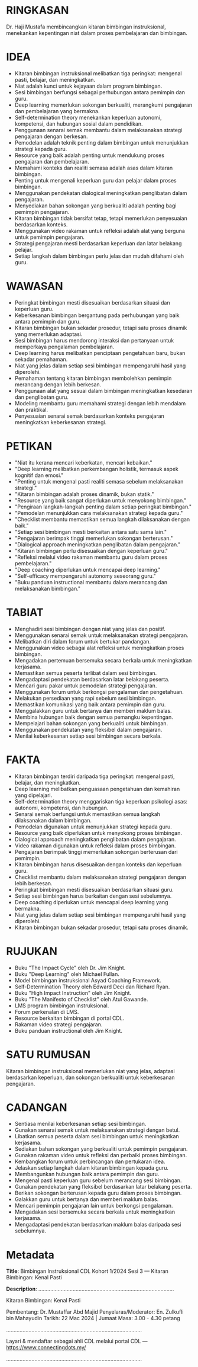 # RINGKASAN
Dr. Haji Mustafa membincangkan kitaran bimbingan instruksional, menekankan kepentingan niat dalam proses pembelajaran dan bimbingan.

# IDEA
- Kitaran bimbingan instruksional melibatkan tiga peringkat: mengenal pasti, belajar, dan meningkatkan.
- Niat adalah kunci untuk kejayaan dalam program bimbingan.
- Sesi bimbingan berfungsi sebagai perhubungan antara pemimpin dan guru.
- Deep learning memerlukan sokongan berkualiti, merangkumi pengajaran dan pembelajaran yang bermakna.
- Self-determination theory menekankan keperluan autonomi, kompetensi, dan hubungan sosial dalam pendidikan.
- Penggunaan senarai semak membantu dalam melaksanakan strategi pengajaran dengan berkesan.
- Pemodelan adalah teknik penting dalam bimbingan untuk menunjukkan strategi kepada guru.
- Resource yang baik adalah penting untuk mendukung proses pengajaran dan pembelajaran.
- Memahami konteks dan realiti semasa adalah asas dalam kitaran bimbingan.
- Penting untuk mengenali keperluan guru dan pelajar dalam proses bimbingan.
- Menggunakan pendekatan dialogical meningkatkan penglibatan dalam pengajaran.
- Menyediakan bahan sokongan yang berkualiti adalah penting bagi pemimpin pengajaran.
- Kitaran bimbingan tidak bersifat tetap, tetapi memerlukan penyesuaian berdasarkan konteks.
- Menggunakan video rakaman untuk refleksi adalah alat yang berguna untuk pemimpin pengajaran.
- Strategi pengajaran mesti berdasarkan keperluan dan latar belakang pelajar.
- Setiap langkah dalam bimbingan perlu jelas dan mudah difahami oleh guru.

# WAWASAN
- Peringkat bimbingan mesti disesuaikan berdasarkan situasi dan keperluan guru.
- Keberkesanan bimbingan bergantung pada perhubungan yang baik antara pemimpin dan guru.
- Kitaran bimbingan bukan sekadar prosedur, tetapi satu proses dinamik yang memerlukan adaptasi.
- Sesi bimbingan harus mendorong interaksi dan pertanyaan untuk memperkaya pengalaman pembelajaran.
- Deep learning harus melibatkan penciptaan pengetahuan baru, bukan sekadar pemahaman.
- Niat yang jelas dalam setiap sesi bimbingan mempengaruhi hasil yang diperolehi.
- Pemahaman tentang kitaran bimbingan membolehkan pemimpin merancang dengan lebih berkesan.
- Penggunaan alat yang sesuai dalam bimbingan meningkatkan kesedaran dan penglibatan guru.
- Modeling membantu guru memahami strategi dengan lebih mendalam dan praktikal.
- Penyesuaian senarai semak berdasarkan konteks pengajaran meningkatkan keberkesanan strategi.

# PETIKAN
- "Niat itu kerana mencari keberkatan, mencari kebaikan."
- "Deep learning melibatkan perkembangan holistik, termasuk aspek kognitif dan emosi."
- "Penting untuk mengenal pasti realiti semasa sebelum melaksanakan strategi."
- "Kitaran bimbingan adalah proses dinamik, bukan statik."
- "Resource yang baik sangat diperlukan untuk menyokong bimbingan."
- "Pengiraan langkah-langkah penting dalam setiap peringkat bimbingan."
- "Pemodelan menunjukkan cara melaksanakan strategi kepada guru."
- "Checklist membantu memastikan semua langkah dilaksanakan dengan baik."
- "Setiap sesi bimbingan mesti berkaitan antara satu sama lain."
- "Pengajaran berimpak tinggi memerlukan sokongan berterusan."
- "Dialogical approach meningkatkan penglibatan dalam pengajaran."
- "Kitaran bimbingan perlu disesuaikan dengan keperluan guru."
- "Refleksi melalui video rakaman membantu guru dalam proses pembelajaran."
- "Deep coaching diperlukan untuk mencapai deep learning."
- "Self-efficacy mempengaruhi autonomy seseorang guru."
- "Buku panduan instructional membantu dalam merancang dan melaksanakan bimbingan."

# TABIAT
- Menghadiri sesi bimbingan dengan niat yang jelas dan positif.
- Menggunakan senarai semak untuk melaksanakan strategi pengajaran.
- Melibatkan diri dalam forum untuk bertukar pandangan.
- Menggunakan video sebagai alat refleksi untuk meningkatkan proses bimbingan.
- Mengadakan pertemuan bersemuka secara berkala untuk meningkatkan kerjasama.
- Memastikan semua peserta terlibat dalam sesi bimbingan.
- Mengadaptasi pendekatan berdasarkan latar belakang peserta.
- Mencari guru pakar untuk pemodelan strategi pengajaran.
- Menggunakan forum untuk berkongsi pengalaman dan pengetahuan.
- Melakukan persediaan yang rapi sebelum sesi bimbingan.
- Memastikan komunikasi yang baik antara pemimpin dan guru.
- Menggalakkan guru untuk bertanya dan memberi maklum balas.
- Membina hubungan baik dengan semua pemangku kepentingan.
- Mempelajari bahan sokongan yang berkualiti untuk bimbingan.
- Menggunakan pendekatan yang fleksibel dalam pengajaran.
- Menilai keberkesanan setiap sesi bimbingan secara berkala.

# FAKTA
- Kitaran bimbingan terdiri daripada tiga peringkat: mengenal pasti, belajar, dan meningkatkan.
- Deep learning melibatkan penguasaan pengetahuan dan kemahiran yang dipelajari.
- Self-determination theory menggariskan tiga keperluan psikologi asas: autonomi, kompetensi, dan hubungan.
- Senarai semak berfungsi untuk memastikan semua langkah dilaksanakan dalam bimbingan.
- Pemodelan digunakan untuk menunjukkan strategi kepada guru.
- Resource yang baik diperlukan untuk menyokong proses bimbingan.
- Dialogical approach meningkatkan penglibatan dalam pengajaran.
- Video rakaman digunakan untuk refleksi dalam proses bimbingan.
- Pengajaran berimpak tinggi memerlukan sokongan berterusan dari pemimpin.
- Kitaran bimbingan harus disesuaikan dengan konteks dan keperluan guru.
- Checklist membantu dalam melaksanakan strategi pengajaran dengan lebih berkesan.
- Peringkat bimbingan mesti disesuaikan berdasarkan situasi guru.
- Setiap sesi bimbingan harus berkaitan dengan sesi sebelumnya.
- Deep coaching diperlukan untuk mencapai deep learning yang bermakna.
- Niat yang jelas dalam setiap sesi bimbingan mempengaruhi hasil yang diperolehi.
- Kitaran bimbingan bukan sekadar prosedur, tetapi satu proses dinamik.

# RUJUKAN
- Buku "The Impact Cycle" oleh Dr. Jim Knight.
- Buku "Deep Learning" oleh Michael Fullan.
- Model bimbingan instruksional Asyad Coaching Framework.
- Self-Determination Theory oleh Edward Deci dan Richard Ryan.
- Buku "High Impact Instruction" oleh Jim Knight.
- Buku "The Manifesto of Checklist" oleh Atul Gawande.
- LMS program bimbingan instruksional.
- Forum perkenalan di LMS.
- Resource berkaitan bimbingan di portal CDL.
- Rakaman video strategi pengajaran.
- Buku panduan instructional oleh Jim Knight.

# SATU RUMUSAN
Kitaran bimbingan instruksional memerlukan niat yang jelas, adaptasi berdasarkan keperluan, dan sokongan berkualiti untuk keberkesanan pengajaran.

# CADANGAN
- Sentiasa menilai keberkesanan setiap sesi bimbingan.
- Gunakan senarai semak untuk melaksanakan strategi dengan betul.
- Libatkan semua peserta dalam sesi bimbingan untuk meningkatkan kerjasama.
- Sediakan bahan sokongan yang berkualiti untuk pemimpin pengajaran.
- Gunakan rakaman video untuk refleksi dan perbaiki proses bimbingan.
- Kembangkan forum untuk perbincangan dan pertukaran idea.
- Jelaskan setiap langkah dalam kitaran bimbingan kepada guru.
- Membangunkan hubungan baik antara pemimpin dan guru.
- Mengenal pasti keperluan guru sebelum merancang sesi bimbingan.
- Gunakan pendekatan yang fleksibel berdasarkan latar belakang peserta.
- Berikan sokongan berterusan kepada guru dalam proses bimbingan.
- Galakkan guru untuk bertanya dan memberi maklum balas.
- Mencari pemimpin pengajaran lain untuk berkongsi pengalaman.
- Mengadakan sesi bersemuka secara berkala untuk meningkatkan kerjasama.
- Mengadaptasi pendekatan berdasarkan maklum balas daripada sesi sebelumnya.

# Metadata
**Title**: Bimbingan Instruksional CDL Kohort 1/2024 Sesi 3 — Kitaran Bimbingan: Kenal Pasti

**Description**: ...........................................................................................

Kitaran Bimbingan: Kenal Pasti

Pembentang: Dr. Mustaffar Abd Majid
Penyelaras/Moderator: En. Zulkufli bin Mahayudin
Tarikh: 22 Mac 2024   |   Jumaat
Masa: 3.00 - 4.30 petang

...........................................................................................

Layari & mendaftar sebagai ahli CDL melalui portal CDL — https://www.connectingdots.my/

...........................................................................................